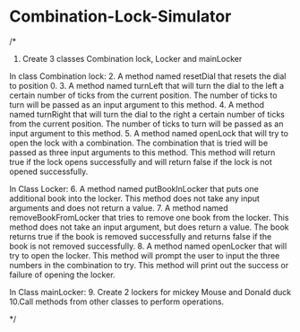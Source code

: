 # Combination-Lock-Simulator
/*
1. Create 3 classes Combination lock, Locker and mainLocker

In class Combination lock:
2. A method named resetDial that resets the dial to position 0.
3. A method named turnLeft that will turn the dial to the left a certain number of ticks from the current position. The number of ticks to turn will be passed as an input argument to this method.
4. A method named turnRight that will turn the dial to the right a certain number of ticks from the current position. The number of ticks to turn will be passed as an input argument to this method.
5. A method named openLock that will try to open the lock with a combination. The combination that is tried will be passed as three input arguments to this method. This method will return true if the lock opens successfully and will return false if the lock is not opened successfully.

In Class Locker:
6. A method named putBookInLocker that puts one additional book into the locker. This method does not take any input arguments and does not return a value.
7. A method named removeBookFromLocker that tries to remove one book from the locker. This method does not take an input argument, but does return a value. The book returns true if the book is removed successfully and returns false if the book is not removed successfully.
8. A method named openLocker that will try to open the locker. This method will prompt the user to input the three numbers in the combination to try. This method will print out the success or failure of opening the locker.

In Class mainLocker:
9. Create 2 lockers for mickey Mouse and Donald duck
10.Call methods from other classes to perform operations.

 */

